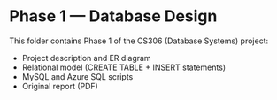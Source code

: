 # Phase 1 — Database Design

This folder contains Phase 1 of the CS306 (Database Systems) project:
- Project description and ER diagram
- Relational model (CREATE TABLE + INSERT statements)
- MySQL and Azure SQL scripts
- Original report (PDF)
